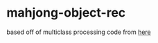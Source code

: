 # mahjong-object-rec

based off of multiclass processing code from [here](https://github.com/bnsreenu/python_for_image_processing_APEER)

